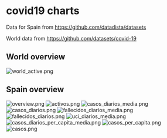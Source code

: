 # covid19 charts

Data for Spain from https://github.com/datadista/datasets

World data from https://github.com/datasets/covid-19

## World overview
![world_active.png](world_active.png)

## Spain overview

![overview.png](overview.png)
![activos.png](activos.png)
![casos_diarios_media.png](casos_diarios_media.png)
![casos_diarios.png](casos_diarios.png)
![fallecidos_diarios_media.png](fallecidos_diarios_media.png)
![fallecidos_diarios.png](fallecidos_diarios.png)
![uci_diarios_media.png](uci_diarios_media.png)
![casos_diarios_per_capita_media.png](casos_diarios_per_capita_media.png)
![casos_per_capita.png](casos_per_capita.png)
![casos.png](casos.png)
